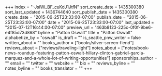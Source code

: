 +++
index = "-JsiWi_BF_cuKdJ1JtfN"
sort_create_date = 1435300380
sort_last_updated = 1436744640
sort_publish_date = 1435300380
create_date = "2015-06-25T23:33:00-07:00"
publish_date = "2015-06-25T23:33:00-07:00"
date = "2015-06-25T23:33:00-07:00"
last_updated = "2015-07-12T16:44:00-07:00"
preview_url = "463b8123-225c-0f0f-9be6-e4f85d73d868"
byline = "Patton Oswalt"
title = "Patton Oswalt"
alphabetize_by = "oswalt"
is_draft = ""
is_seattle_pnw_writer = false
written_about = ""
books_author = ["books/silver-screen-fiend"]
reviews_about = ["reviews/traveling-light"]
notes_about = ["notes/book-news-roundup-featuring-patton-oswalt-hillary-clinton-gabriel-garcia-marquez-and-a-whole-lot-of-writing-opportunities"]
sponsorships_author = ""
email = ""
twitter = ""
website = ""
bio = ""
reviews_byline = ""
notes_byline = ""
books_translator = ""
+++
